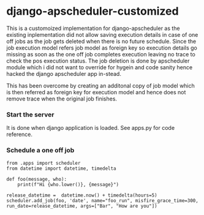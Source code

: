 # django-apscheduler-customized
This is a customoized implementation for django-apscheduler as the existing inplementation did not allow saving execution details in case of one off jobs as the job gets deleted when there is no future schedule. Since the job execution model refers job model as foreign key so execution details go missing as soon as the one off job completes execution leaving no trace to check the pos execution status. The job deletion is done by apscheduler module which i did not want to override for hygein and code sanity hence hacked the django apscheduler app in-stead.

This has been overcome by creating an additonal copy of job model which is then referred as foreign key for execution model and hence does not remove trace when the original job finishes.


### Start the server
It is done when django application is loaded. See apps.py for code reference.

### Schedule a one off job
```
from .apps import scheduler
from datetime import datetime, timedelta

def foo(message, who):
    print(f"Hi {who.lower()}, {message}")

release_datetime =  datetime.now() + timedelta(hours=5)
scheduler.add_job(foo, 'date', name="foo_run", misfire_grace_time=300, run_date=release_datetime, args=["Bar", "How are you"])
```
